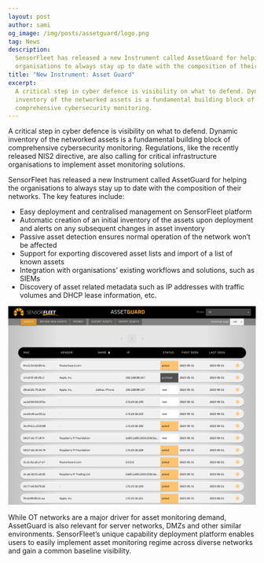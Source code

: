 ```yaml
---
layout: post
author: sami
og_image: /img/posts/assetguard/logo.png
tag: News
description:
  SensorFleet has released a new Instrument called AssetGuard for helping the
  organisations to always stay up to date with the composition of their networks
title: "New Instrument: Asset Guard"
excerpt:
  A critical step in cyber defence is visibility on what to defend. Dynamic
  inventory of the networked assets is a fundamental building block of
  comprehensive cybersecurity monitoring.
---
```


A critical step in cyber defence is visibility on what to defend. Dynamic
inventory of the networked assets is a fundamental building block of
comprehensive cybersecurity monitoring. Regulations, like the recently released
NIS2 directive, are also calling for critical infrastructure organisations to
implement asset monitoring solutions.

SensorFleet has released a new Instrument called AssetGuard for helping the
organisations to always stay up to date with the composition of their networks.
The key features include:

- Easy deployment and centralised management on SensorFleet platform
- Automatic creation of an initial inventory of the assets upon deployment and
  alerts on any subsequent changes in asset inventory
- Passive asset detection ensures normal operation of the network won’t be
  affected
- Support for exporting discovered asset lists and import of a list of known
  assets
- Integration with organisations’ existing workflows and solutions, such as
  SIEMs
- Discovery of asset related metadata such as IP addresses with traffic volumes
  and DHCP lease information, etc.

<img src="/img/posts/assetguard/asset-list.png" style="max-width:100%"
title="Asset Guard main view" width=800>

While OT networks are a major driver for asset monitoring demand, AssetGuard is
also relevant for server networks, DMZs and other similar environments.
SensorFleet’s unique capability deployment platform enables users to easily
implement asset monitoring regime across diverse networks and gain a common
baseline visibility.
